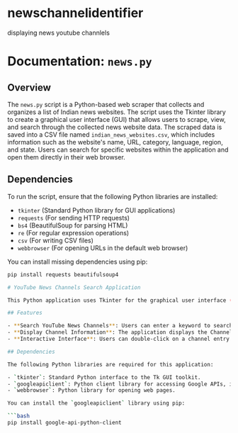 # newschannelidentifier
displaying news youtube channlels

# Documentation: `news.py`

## Overview
The `news.py` script is a Python-based web scraper that collects and organizes a list of Indian news websites. The script uses the Tkinter library to create a graphical user interface (GUI) that allows users to scrape, view, and search through the collected news website data. The scraped data is saved into a CSV file named `indian_news_websites.csv`, which includes information such as the website's name, URL, category, language, region, and state. Users can search for specific websites within the application and open them directly in their web browser.

## Dependencies
To run the script, ensure that the following Python libraries are installed:

- `tkinter` (Standard Python library for GUI applications)
- `requests` (For sending HTTP requests)
- `bs4` (BeautifulSoup for parsing HTML)
- `re` (For regular expression operations)
- `csv` (For writing CSV files)
- `webbrowser` (For opening URLs in the default web browser)

You can install missing dependencies using pip:

```bash
pip install requests beautifulsoup4

# YouTube News Channels Search Application

This Python application uses Tkinter for the graphical user interface (GUI) and the YouTube Data API to fetch and display information about YouTube news channels. The application allows users to search for channels by keyword and view the channel details, including the ability to open the channel directly in a web browser.

## Features

- **Search YouTube News Channels**: Users can enter a keyword to search for YouTube channels related to news.
- **Display Channel Information**: The application displays the Channel ID, Title, Language, Country, and a link to open the channel.
- **Interactive Interface**: Users can double-click on a channel entry to open the channel in their default web browser.

## Dependencies

The following Python libraries are required for this application:

- `tkinter`: Standard Python interface to the Tk GUI toolkit.
- `googleapiclient`: Python client library for accessing Google APIs, including the YouTube Data API.
- `webbrowser`: Python library for opening web pages.

You can install the `googleapiclient` library using pip:

```bash
pip install google-api-python-client

